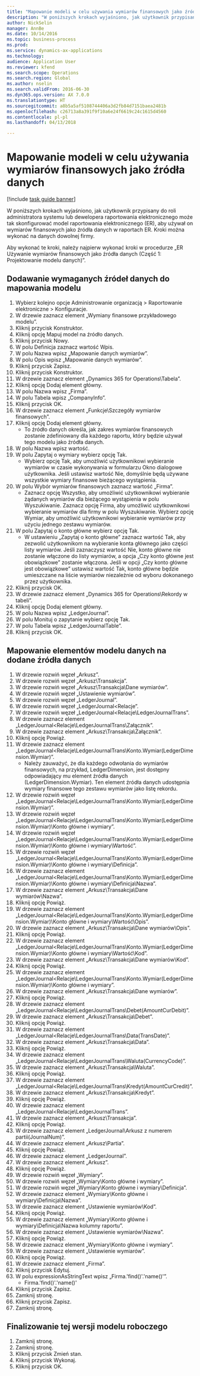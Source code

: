 ```yaml
--- 
title: "Mapowanie modeli w celu używania wymiarów finansowych jako źródła danych"
description: "W poniższych krokach wyjaśniono, jak użytkownik przypisany do roli administratora systemu lub dewelopera raportowania elektronicznego może tak skonfigurować model raportowania elektronicznego (ER), aby używał on wymiarów finansowych jako źródła danych w raportach ER."
author: NickSelin
manager: AnnBe
ms.date: 10/14/2016
ms.topic: business-process
ms.prod: 
ms.service: dynamics-ax-applications
ms.technology: 
audience: Application User
ms.reviewer: kfend
ms.search.scope: Operations
ms.search.region: Global
ms.author: nselin
ms.search.validFrom: 2016-06-30
ms.dyn365.ops.version: AX 7.0.0
ms.translationtype: HT
ms.sourcegitcommit: a8b5a5af5108744406a3d2fb84d7151baea2481b
ms.openlocfilehash: c26713a8a391f9f10a6e24f6619c24c1615d4560
ms.contentlocale: pl-pl
ms.lasthandoff: 04/13/2018

---
```

# <a name="map-models--to-use-financial-dimensions-as-a-data-source"></a>Mapowanie modeli w celu używania wymiarów finansowych jako źródła danych 

[!include [task guide banner](../../includes/task-guide-banner.md)]

W poniższych krokach wyjaśniono, jak użytkownik przypisany do roli administratora systemu lub dewelopera raportowania elektronicznego może tak skonfigurować model raportowania elektronicznego (ER), aby używał on wymiarów finansowych jako źródła danych w raportach ER. Kroki można wykonać na danych dowolnej firmy.

Aby wykonać te kroki, należy najpierw wykonać kroki w procedurze „ER Używanie wymiarów finansowych jako źródła danych (Część 1: Projektowanie modelu danych)”.


## <a name="add-required-data-sources-to-model-mapping"></a>Dodawanie wymaganych źródeł danych do mapowania modelu
1. Wybierz kolejno opcje Administrowanie organizacją > Raportowanie elektroniczne > Konfiguracje.
2. W drzewie zaznacz element „Wymiany finansowe przykładowego modelu”.
3. Kliknij przycisk Konstruktor.
4. Kliknij opcję Mapuj model na źródło danych.
5. Kliknij przycisk Nowy.
6. W polu Definicja zaznacz wartość Wpis.
7. W polu Nazwa wpisz „Mapowanie danych wymiarów”.
8. W polu Opis wpisz „Mapowanie danych wymiarów”.
9. Kliknij przycisk Zapisz.
10. Kliknij przycisk Konstruktor.
11. W drzewie zaznacz element „Dynamics 365 for Operations\Tabela”.
12. Kliknij opcję Dodaj element główny.
13. W polu Nazwa wpisz „Firma”.
14. W polu Tabela wpisz „CompanyInfo”.
15. Kliknij przycisk OK.
16. W drzewie zaznacz element „Funkcje\Szczegóły wymiarów finansowych”.
17. Kliknij opcję Dodaj element główny.
    * To źródło danych określa, jak zakres wymiarów finansowych zostanie zdefiniowany dla każdego raportu, który będzie używał tego modelu jako źródła danych.  
18. W polu Nazwa wpisz wartość.
19. W polu Zapytaj o wymiary wybierz opcję Tak.
    * Wybierz opcję Tak, aby umożliwić użytkownikowi wybieranie wymiarów w czasie wykonywania w formularzu Okno dialogowe użytkownika. Jeśli ustawisz wartość Nie, domyślnie będą używane wszystkie wymiary finansowe bieżącego wystąpienia.  
20. W polu Wybór wymiarów finansowych zaznacz wartość „Firma”.
    * Zaznacz opcję Wszystko, aby umożliwić użytkownikowi wybieranie żądanych wymiarów dla bieżącego wystąpienia w polu Wyszukiwanie.  Zaznacz opcję Firma, aby umożliwić użytkownikowi wybieranie wymiarów dla firmy w polu Wyszukiwanie.  Wybierz opcję Wymiar, aby umożliwić użytkownikowi wybieranie wymiarów przy użyciu jednego zestawu wymiarów.  
21. W polu Zapytaj o konto główne wybierz opcję Tak.
    * W ustawieniu „Zapytaj o konto główne” zaznacz wartość Tak, aby zezwolić użytkownikom na wybieranie konta głównego jako części listy wymiarów.   Jeśli zaznaczysz wartość Nie, konto główne nie zostanie włączone do listy wymiarów, a opcja „Czy konto główne jest obowiązkowe” zostanie włączona. Jeśli w opcji „Czy konto główne jest obowiązkowe” ustawisz wartość Tak, konto główne będzie umieszczane na liście wymiarów niezależnie od wyboru dokonanego przez użytkownika.  
22. Kliknij przycisk OK.
23. W drzewie zaznacz element „Dynamics 365 for Operations\Rekordy w tabeli”.
24. Kliknij opcję Dodaj element główny.
25. W polu Nazwa wpisz „LedgerJournal”.
26. W polu Monituj o zapytanie wybierz opcję Tak.
27. W polu Tabela wpisz „LedgerJournalTable”.
28. Kliknij przycisk OK.

## <a name="map-data-model-elements-to-added-data-sources"></a>Mapowanie elementów modelu danych na dodane źródła danych
1. W drzewie rozwiń węzeł „Arkusz”.
2. W drzewie rozwiń węzeł „Arkusz\Transakcja”.
3. W drzewie rozwiń węzeł „Arkusz\Transakcja\Dane wymiarów”.
4. W drzewie rozwiń węzeł „Ustawienie wymiarów”.
5. W drzewie rozwiń węzeł „LedgerJournal”.
6. W drzewie rozwiń węzeł „LedgerJournal\<Relacje”.
7. W drzewie rozwiń węzeł „LedgerJournal\<Relacje\LedgerJournalTrans”.
8. W drzewie zaznacz element „LedgerJournal\<Relacje\LedgerJournalTrans\Załącznik”.
9. W drzewie zaznacz element „Arkusz\Transakcja\Załącznik”.
10. Kliknij opcję Powiąż.
11. W drzewie zaznacz element „LedgerJournal\<Relacje\LedgerJournalTrans\Konto.Wymiar(LedgerDimension.Wymiar)”.
    * Należy zauważyć, że dla każdego odwołania do wymiarów finansowych, na przykład, LedgerDimension, jest dostępny odpowiadający mu element źródła danych (LedgerDimension.Wymiar). Ten element źródła danych udostępnia wymiary finansowe tego zestawu wymiarów jako listę rekordu.  
12. W drzewie rozwiń węzeł „LedgerJournal\<Relacje\LedgerJournalTrans\Konto.Wymiar(LedgerDimension.Wymiar)”.
13. W drzewie rozwiń węzeł „LedgerJournal\<Relacje\LedgerJournalTrans\Konto.Wymiar(LedgerDimension.Wymiar)\Konto główne i wymiary”.
14. W drzewie rozwiń węzeł „LedgerJournal\<Relacje\LedgerJournalTrans\Konto.Wymiar(LedgerDimension.Wymiar)\Konto główne i wymiary\Wartość”.
15. W drzewie rozwiń węzeł „LedgerJournal\<Relacje\LedgerJournalTrans\Konto.Wymiar(LedgerDimension.Wymiar)\Konto główne i wymiary\Definicja”.
16. W drzewie zaznacz element „LedgerJournal\<Relacje\LedgerJournalTrans\Konto.Wymiar(LedgerDimension.Wymiar)\Konto główne i wymiary\Definicja\Nazwa”.
17. W drzewie zaznacz element „Arkusz\Transakcja\Dane wymiarów\Nazwa”.
18. Kliknij opcję Powiąż.
19. W drzewie zaznacz element „LedgerJournal\<Relacje\LedgerJournalTrans\Konto.Wymiar(LedgerDimension.Wymiar)\Konto główne i wymiary\Wartość\Opis”.
20. W drzewie zaznacz element „Arkusz\Transakcja\Dane wymiarów\Opis”.
21. Kliknij opcję Powiąż.
22. W drzewie zaznacz element „LedgerJournal\<Relacje\LedgerJournalTrans\Konto.Wymiar(LedgerDimension.Wymiar)\Konto główne i wymiary\Wartość\Kod”.
23. W drzewie zaznacz element „Arkusz\Transakcja\Dane wymiarów\Kod”.
24. Kliknij opcję Powiąż.
25. W drzewie zaznacz element „LedgerJournal\<Relacje\LedgerJournalTrans\Konto.Wymiar(LedgerDimension.Wymiar)\Konto główne i wymiary”.
26. W drzewie zaznacz element „Arkusz\Transakcja\Dane wymiarów”.
27. Kliknij opcję Powiąż.
28. W drzewie zaznacz element „LedgerJournal\<Relacje\LedgerJournalTrans\Debet(AmountCurDebit)”.
29. W drzewie zaznacz element „Arkusz\Transakcja\Debet”.
30. Kliknij opcję Powiąż.
31. W drzewie zaznacz element „LedgerJournal\<Relacje\LedgerJournalTrans\Data(TransDate)”.
32. W drzewie zaznacz element „Arkusz\Transakcja\Data”.
33. Kliknij opcję Powiąż.
34. W drzewie zaznacz element „LedgerJournal\<Relacje\LedgerJournalTrans\Waluta(CurrencyCode)”.
35. W drzewie zaznacz element „Arkusz\Transakcja\Waluta”.
36. Kliknij opcję Powiąż.
37. W drzewie zaznacz element „LedgerJournal\<Relacje\LedgerJournalTrans\Kredyt(AmountCurCredit)”.
38. W drzewie zaznacz element „Arkusz\Transakcja\Kredyt”.
39. Kliknij opcję Powiąż.
40. W drzewie zaznacz element „LedgerJournal\<Relacje\LedgerJournalTrans”.
41. W drzewie zaznacz element „Arkusz\Transakcja”.
42. Kliknij opcję Powiąż.
43. W drzewie zaznacz element „LedgerJournal\Arkusz z numerem partii(JournalNum)”.
44. W drzewie zaznacz element „Arkusz\Partia”.
45. Kliknij opcję Powiąż.
46. W drzewie zaznacz element „LedgerJournal”.
47. W drzewie zaznacz element „Arkusz”.
48. Kliknij opcję Powiąż.
49. W drzewie rozwiń węzeł „Wymiary”.
50. W drzewie rozwiń węzeł „Wymiary\Konto główne i wymiary”.
51. W drzewie rozwiń węzeł „Wymiary\Konto główne i wymiary\Definicja”.
52. W drzewie zaznacz element „Wymiary\Konto główne i wymiary\Definicja\Nazwa”.
53. W drzewie zaznacz element „Ustawienie wymiarów\Kod”.
54. Kliknij opcję Powiąż.
55. W drzewie zaznacz element „Wymiary\Konto główne i wymiary\Definicja\Nazwa kolumny raportu”.
56. W drzewie zaznacz element „Ustawienie wymiarów\Nazwa”.
57. Kliknij opcję Powiąż.
58. W drzewie zaznacz element „Wymiary\Konto główne i wymiary”.
59. W drzewie zaznacz element „Ustawienie wymiarów”.
60. Kliknij opcję Powiąż.
61. W drzewie zaznacz element „Firma”.
62. Kliknij przycisk Edytuj.
63. W polu expressionAsStringText wpisz „Firma.'find()'.'name()'”.
    * Firma.'find()'.'name()'  
64. Kliknij przycisk Zapisz.
65. Zamknij stronę.
66. Kliknij przycisk Zapisz.
67. Zamknij stronę.

## <a name="complete-this-draft-models-version"></a>Finalizowanie tej wersji modelu roboczego
1. Zamknij stronę.
2. Zamknij stronę.
3. Kliknij przycisk Zmień stan.
4. Kliknij przycisk Wykonaj.
5. Kliknij przycisk OK.


